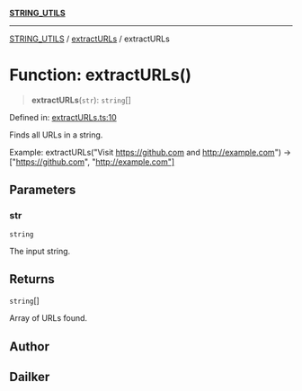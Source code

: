 [**STRING_UTILS**](../../README.md)

***

[STRING_UTILS](../../README.md) / [extractURLs](../README.md) / extractURLs

# Function: extractURLs()

> **extractURLs**(`str`): `string`[]

Defined in: [extractURLs.ts:10](https://github.com/dailker/everyutil/blob/8aea75a123d1c8f9816646c45d1769cd1efa4eac/src/string/extractURLs.ts#L10)

Finds all URLs in a string.

Example: extractURLs("Visit https://github.com and http://example.com") → ["https://github.com", "http://example.com"]

## Parameters

### str

`string`

The input string.

## Returns

`string`[]

Array of URLs found.

## Author

## Dailker

